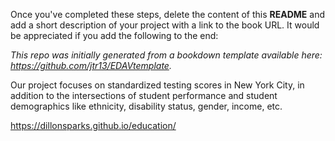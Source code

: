 Once you've completed these steps, delete the content of this **README** and add a short description of your project with a link to the book URL. It would be appreciated if you add the following to the end:	

*This repo was initially generated from a bookdown template available here: https://github.com/jtr13/EDAVtemplate.*	

Our project focuses on standardized testing scores in New York City, in addition to the intersections of student performance and student demographics like ethnicity, disability status, gender, income, etc.

https://dillonsparks.github.io/education/ 

